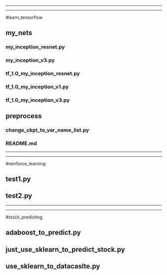 -------
-------
#learn_tensorflow
## my_nets
### my_inception_resnet.py
### my_inception_v3.py
### tf_1.0_my_inception_resnet.py
### tf_1.0_my_inception_v1.py
### tf_1.0_my_inception_v3.py
## preprocess
### change_ckpt_to_var_name_list.py
### README.md
-------
-------
#reinforce_learning
## test1.py
## test2.py
-------
-------
#stock_predicting
## adaboost_to_predict.py
## just_use_sklearn_to_predict_stock.py
## use_sklearn_to_datacaslte.py
